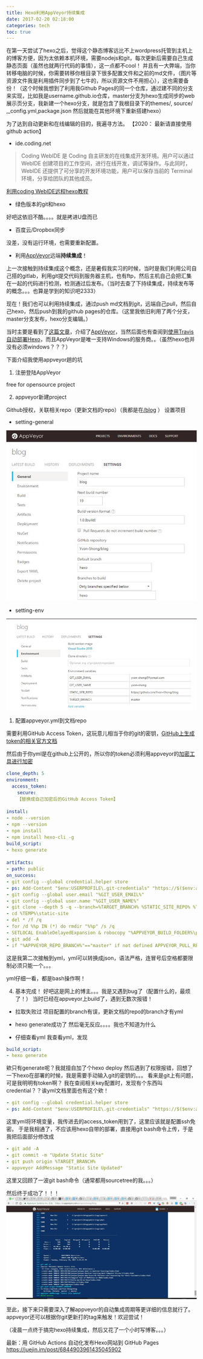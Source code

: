 ```yaml
---
title: Hexo利用AppVeyor持续集成
date: 2017-02-20 02:18:00
categories: tech
toc: true
---
```

在第一天尝试了hexo之后，觉得这个静态博客远比不上wordpress托管到主机上的博客方便，因为太依赖本机环境，需要nodejs和git，每次更新后需要自己生成静态页面（虽然也就两行代码的事情），这一点都不cool！
并且有一大弊端，当你转移电脑的时候，你需要转移你根目录下很多配置文件和之前的md文件，（图片等资源文件我是利用插件同步到了七牛的，所以资源文件不用担心），这也需要备份！（这个时候我想到了利用我Github Pages的同一个仓库，通过建不同的分支来实现，比如我是username.github.io仓库，master分支为hexo生成同步的web展示页分支，我新建一个hexo分支，就是包含了我根目录下的themes/, source/ ,_config.yml,package.json 然后就能在其他环境下重新搭建hexo）

为了达到自动更新和在线编辑的目的，我遍寻方法。
【2020： 最新请直接使用 github action】

<!-- more -->

- ide.coding.net

> Coding WebIDE 是 Coding 自主研发的在线集成开发环境。用户可以通过 WebIDE 创建项目的工作空间，进行在线开发，调试等操作。与此同时，WebIDE 还提供了可分享的开发环境功能，用户可以保存当前的 Terminal 环境，分享给团队的其他成员。

[利用coding WebIDE远程hexo教程](http://garth.im/2015/04/hexo-on-coding-net-webide/)

- 绿色版本的git和hexo

好吧这依旧不酷。。。。就是拷进U盘而已

- 百度云/Dropbox同步

没差，没有运行环境，也需要重新配置。

- 利用[AppVeyor](www.appveyor.com)远端**持续集成**！

上一次接触到持续集成这个概念，还是暑假我实习的时候，当时是我们利用公司自己搭的gitlab，利用git提交代码到服务器主机，也有ftp，然后主机自己会把汇集在一起的代码进行检测，检测通过后发布。（当时去查了下持续集成，持续发布等的概念。。。也算是学到的知识吧2333）

现在！我们也可以利用持续集成，通过push md文档到git，远端自己pull，然后自己hexo，然后push到我的github pages的仓库。（这里我依旧利用了两个分支，master分支发布，hexo分支编辑。）

当时主要是看到了[这篇文章](https://formulahendry.github.io/2016/12/04/hexo-ci/)，介绍了[AppVeyor](www.appveyor.com)，当然后面也有查阅到[使用Travis自动部署Hexo](http://www.jianshu.com/p/fff7b3384f46)，而且AppVeyor是唯一支持Windows的服务商。。（虽然hexo也并没有必须windows？？？）

下面介绍我使用appveyor趟的坑

1. 注册登陆AppVeyor

free for opensource project

2. appveyor新建project

Github授权，关联相关repo（更新文档的repo）（我都是在[/blog](http://github.com/yvonshong/blog) ）
设置项目

- setting-general

![](https://raw.githubusercontent.com/yvonshong/picbed/master/6b2f6355ly1fyo5hpfrsej20k40i0gm6.jpg)

- setting-env

![](https://raw.githubusercontent.com/yvonshong/picbed/master/6b2f6355ly1fyo5hpebl2j20ps0cdgm4.jpg)

1. 配置appveyor.yml到文档repo

需要利用GitHub Access Token，这玩意儿相当于你的git的密钥，[GitHub上生成token的相关官方文档](https://help.github.com/articles/creating-an-access-token-for-command-line-use/)

然后由于你yml是在github上公开的，所以你的token必须利用appveyor的[加密工具进行加密](https://ci.appveyor.com/tools/encrypt)

```yml
clone_depth: 5
environment:
  access_token:
    secure: 
    【替换成自己加密后的GitHub Access Token】

install:
- node --version
- npm --version
- npm install
- npm install hexo-cli -g
build_script:
- hexo generate

artifacts:
- path: public
on_success:
- git config --global credential.helper store
- ps: Add-Content "$env:USERPROFILE\.git-credentials" "https://$($env:access_token):x-oauth-basic@github.com`n"
- git config --global user.email "%GIT_USER_EMAIL%"
- git config --global user.name "%GIT_USER_NAME%"
- git clone --depth 5 -q --branch=%TARGET_BRANCH% %STATIC_SITE_REPO% %TEMP%\static-site
- cd %TEMP%\static-site
- del * /f /q
- for /d %%p IN (*) do rmdir "%%p" /s /q
- SETLOCAL EnableDelayedExpansion & robocopy "%APPVEYOR_BUILD_FOLDER%\public" "%TEMP%\static-site" /e & IF !ERRORLEVEL! EQU 1 (exit 0) ELSE (IF !ERRORLEVEL! EQU 3 (exit 0) ELSE (exit 1))
- git add -A
- if "%APPVEYOR_REPO_BRANCH%"=="master" if not defined APPVEYOR_PULL_REQUEST_NUMBER (git diff --quiet --exit-code --cached || git commit -m "Update Static Site" && git push origin %TARGET_BRANCH% && appveyor AddMessage "Static Site Updated")

```

这是我第二次接触到yml，yml可以转换成json，语法严格，连冒号后空格都要限制必须只能一个。。。

yml仔细一看，都是bash操作啊！

4. 基本完成！
好吧这是网上的博主。。。我是又遇到bug了（配置什么的，最烦了！）
当时已经在appveyor上build了，遇到无数次报错！
- 拉取失败过
项目配置的branch有误，更新文档的repo的branch才有yml 

- hexo generate成功了
然后毫无反应。。。。我也不知道为什么

- 仔细查看yml
我查看yml，发现
```yml
build_script:
- hexo generate

```
欸只有generate呢？我就擅自加了个hexo deploy
然后遇到了权限报错，回想了一下hexo在部署的时候，我是需要手动输入git的密钥的。。。
看来是git上有问题，可是我明明有token啊？
我在查阅相关key配置时，发现有个东西叫credential？？诶yml文档里面也有这个欸！

```yml
- git config --global credential.helper store
- ps: Add-Content "$env:USERPROFILE\.git-credentials" "https://$($env:access_token):x-oauth-basic@github.com`n"
```
这里yml将环境变量，我传进去的access_token用到了，这里应该就是配置ssh免密。
于是我相通了，不应该用hexo自带的部署，直接用git bash命令上传，于是我把后面部分修改成

```yml
- git add -A
- git commit -m "Update Static Site" 
- git push origin %TARGET_BRANCH%
- appveyor AddMessage "Static Site Updated"
```
这里又回顾了一波git bash命令（通常都用sourcetree的我。。。）

然后终于成功了！！！
![](https://raw.githubusercontent.com/yvonshong/picbed/master/6b2f6355ly1fyo5hpgj8sj211y0kgmzv.jpg)

至此，接下来只需要深入了解appveyor的自动集成周期等更详细的信息就行了。
appveyor还可以根据你git更新打的tag来触发！欢迎尝试！

（凌晨一点终于搞完hexo持续集成，然后又花了一个小时写博客。。。）

最新：用 GitHub Actions 自动化发布Hexo网站到 GitHub Pages https://juejin.im/post/6844903961435045902
                                              